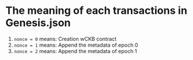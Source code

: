 # The meaning of each transactions in Genesis.json
1. `nonce = 0` means: Creation wCKB contract
2. `nonce = 1` means: Append the metadata of epoch 0
3. `nonce = 2` means: Append the metadata of epoch 1
